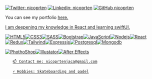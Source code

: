 [![Twitter: nicoprten](https://img.shields.io/twitter/follow/nikprten?style=social)](https://twitter.com/nikprten)
[![Linkedin: nicoprten](https://img.shields.io/badge/-nicoprten-blue?style=flat-square&logo=Linkedin&logoColor=white&link=https://www.linkedin.com/in/nicoprten/)](https://www.linkedin.com/in/nicoprten/)
[![GitHub nicoprten](https://img.shields.io/github/followers/nicoprten?label=follow&style=social)](https://github.com/nicoprten)  


<p>You can see my portfolio <a href="https://np-portfolio-nicoprten.vercel.app/" target="_blank">here.</p>
<p>I am deepening my knowledge in React and learning swiftUI.</p>

![HTML5](https://img.shields.io/badge/HTML5-E34F26?style=for-the-badge&logo=html5&logoColor=white)![CSS3](https://img.shields.io/badge/CSS3-1572B6?style=for-the-badge&logo=css3&logoColor=white)![SASS](https://img.shields.io/badge/Sass-CC6699?style=for-the-badge&logo=sass&logoColor=white)![Bootstrap](https://img.shields.io/badge/Bootstrap-563D7C?style=for-the-badge&logo=bootstrap&logoColor=white)![JavaScript](https://img.shields.io/badge/JavaScript-F7DF1E?style=for-the-badge&logo=javascript&logoColor=black)![Nodejs](https://img.shields.io/badge/Node.js-43853D?style=for-the-badge&logo=node.js&logoColor=white)![React](https://img.shields.io/badge/React-20232A?style=for-the-badge&logo=react&logoColor=61DAFB)![Redux](https://img.shields.io/badge/Redux-593D88?style=for-the-badge&logo=redux&logoColor=white)![Tailwind](https://img.shields.io/badge/Tailwind_CSS-38B2AC?style=for-the-badge&logo=tailwind-css&logoColor=white)![Expressjs](https://img.shields.io/badge/Express.js-404D59?style=for-the-badge)![Postgresql](https://img.shields.io/badge/PostgreSQL-316192?style=for-the-badge&logo=postgresql&logoColor=white)![Mongodb](https://img.shields.io/badge/MongoDB-4EA94B?style=for-the-badge&logo=mongodb&logoColor=white)

![PhothoShop](https://img.shields.io/badge/-PhotoShop-071D34?style=flat-square&logo=Adobe-Photoshop&logoColor=54A7F8)![Illustator](https://img.shields.io/badge/-Illustrator-071D34?style=flat-square&logo=Adobe-Illustrator&logoColor=orange)![After Effects](https://img.shields.io/badge/-AfterEffects-071D34?style=flat-square&logo=Adobe-after-effects&logoColor=purple)

<div align="left">
  
  <ul>
    
    📫 Contact me: nicoprtenjaca@gmail.com
    
    ⚡ Hobbies: Skateboarding and padel
  </ul>
</div>



